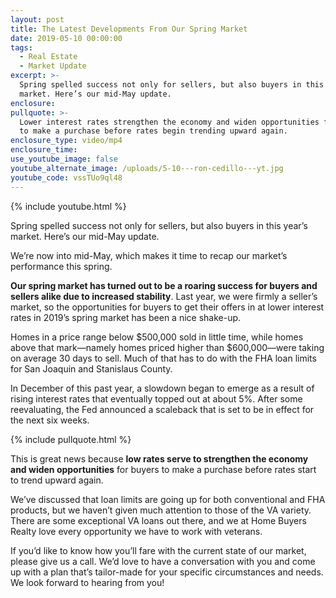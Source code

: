 ```yaml
---
layout: post
title: The Latest Developments From Our Spring Market
date: 2019-05-10 00:00:00
tags:
  - Real Estate
  - Market Update
excerpt: >-
  Spring spelled success not only for sellers, but also buyers in this year’s
  market. Here’s our mid-May update.
enclosure:
pullquote: >-
  Lower interest rates strengthen the economy and widen opportunities for buyers
  to make a purchase before rates begin trending upward again.
enclosure_type: video/mp4
enclosure_time:
use_youtube_image: false
youtube_alternate_image: /uploads/5-10---ron-cedillo---yt.jpg
youtube_code: vssTUo9ql48
---
```


{% include youtube.html %}

Spring spelled success not only for sellers, but also buyers in this year’s market. Here’s our mid-May update.

We’re now into mid-May, which makes it time to recap our market’s performance this spring.

**Our spring market has turned out to be a roaring success for buyers and sellers alike due to increased stability**. Last year, we were firmly a seller’s market, so the opportunities for buyers to get their offers in at lower interest rates in 2019’s spring market has been a nice shake-up.

Homes in a price range below $500,000 sold in little time, while homes above that mark—namely homes priced higher than $600,000—were taking on average 30 days to sell. Much of that has to do with the FHA loan limits for San Joaquin and Stanislaus County.

In December of this past year, a slowdown began to emerge as a result of rising interest rates that eventually topped out at about 5%. After some reevaluating, the Fed announced a scaleback that is set to be in effect for the next six weeks.

{% include pullquote.html %}

This is great news because **low rates serve to strengthen the economy and widen opportunities** for buyers to make a purchase before rates start to trend upward again.

We’ve discussed that loan limits are going up for both conventional and FHA products, but we haven’t given much attention to those of the VA variety. There are some exceptional VA loans out there, and we at Home Buyers Realty love every opportunity we have to work with veterans.

If you’d like to know how you’ll fare with the current state of our market, please give us a call. We’d love to have a conversation with you and come up with a plan that’s tailor-made for your specific circumstances and needs. We look forward to hearing from you\!